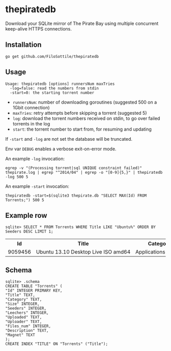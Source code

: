 thepiratedb
===========

Download your SQLite mirror of The Pirate Bay using multiple concurrent keep-alive HTTPS connections.

Installation
------------

`go get github.com/FiloSottile/thepiratedb`

Usage
-----

```
Usage: thepiratedb [options] runnersNum maxTries
  -log=false: read the numbers from stdin
  -start=0: the starting torrent number
```

* `runnersNum`: number of downloading goroutines (suggested 500 on a 1Gbit connection)
* `maxTries`: retry attempts before skipping a torrent (suggested 5)
* `log`: download the torrent numbers received on stdin, to go over failed torrents in the log
* `start`: the torrent number to start from, for resuming and updating

If `-start` and `-log` are not set the database will be truncated.

Env var `DEBUG` enables a verbose exit-on-error mode.

An example `-log` invocation:

```
egrep -v "(Processing torrent|sql UNIQUE constraint failed)" thepirate.log | egrep "^2014/04" | egrep -o "[0-9]{5,}" | thepiratedb -log 500 5
```

An example `-start` invocation:

```
thepiratedb -start=$(sqlite3 thepirate.db "SELECT MAX(Id) FROM Torrents;") 500 5
```

Example row
------

    sqlite> SELECT * FROM Torrents WHERE Title LIKE "Ubuntu%" ORDER BY Seeders DESC LIMIT 1;

<table style="white-space:nowrap;">

<TR><TH>Id</TH>
<TH>Title</TH>
<TH>Category</TH>
<TH>Size</TH>
<TH>Seeders</TH>
<TH>Leechers</TH>
<TH>&nbsp;Uploaded&nbsp;</TH>
<TH>Uploader</TH>
<TH>Files_num</TH>
<TH>Description</TH>
<TH>Magnet</TH>
</TR>
<TR><TD>9059456</TD>
<TD>Ubuntu&nbsp;13.10&nbsp;Desktop&nbsp;Live&nbsp;ISO&nbsp;amd64</TD>
<TD>Applications&nbsp;&gt;&nbsp;UNIX</TD>
<TD>925892608</TD>
<TD>94</TD>
<TD>7</TD>
<TD>2013-10-17 12:58:32</TD>
<TD>Plan9x128</TD>
<TD>1</TD>
<TD>Ubuntu&nbsp;13.10&nbsp;Desktop&nbsp;Live&nbsp;Image&nbsp;(amd64/64bit)</TD>
<TD>magnet:?xt=urn:btih:e3811b9539cacff680e418124272177c47477157&amp;dn=Ubuntu+13.10+Desktop+Live+ISO+amd64&amp;tr=udp%3A%2F%2Ftracker.openbittorrent.com%3A80&amp;tr=udp%3A%2F%2Ftracker.publicbt.com%3A80&amp;tr=udp%3A%2F%2Ftracker.istole.it%3A6969&amp;tr=udp%3A%2F%2Ftracker.ccc.de%3A80&amp;tr=udp%3A%2F%2Fopen.demonii.com%3A1337</TD>
</TR>

</table>

Schema
------

```
sqlite> .schema
CREATE TABLE "Torrents" (
"Id" INTEGER PRIMARY KEY,
"Title" TEXT,
"Category" TEXT,
"Size" INTEGER,
"Seeders" INTEGER,
"Leechers" INTEGER,
"Uploaded" TEXT,
"Uploader" TEXT,
"Files_num" INTEGER,
"Description" TEXT,
"Magnet" TEXT
);
CREATE INDEX "TITLE" ON "Torrents" ("Title");
```
